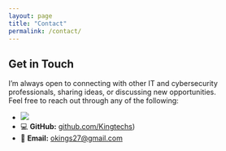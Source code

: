 ```yaml
---
layout: page
title: "Contact"
permalink: /contact/
---
```


## Get in Touch

I’m always open to connecting with other IT and cybersecurity professionals, sharing ideas, or discussing new opportunities.  
Feel free to reach out through any of the following:

- <a href="[https://linkedin.com](https://www.linkedin.com/in/oscar-reyes-311a6336b/)"><img src="https://img.shields.io/badge/-LinkedIn-0072b1?&style=for-the-badge&logo=linkedin&logoColor=white" /></a>
- 💻 **GitHub:** [github.com/Kingtechs](https://kingtechs.github.io/Kingtechs))
- 📧 **Email:** <okings27@gmail.com>
